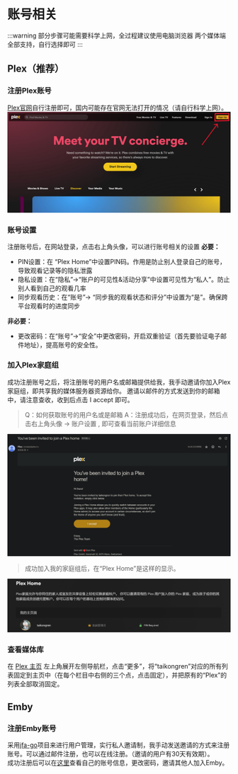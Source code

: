 # 账号相关
:::warning
部分步骤可能需要科学上网，全过程建议使用电脑浏览器
两个媒体端全部支持，自行选择即可
:::
## Plex（推荐）
### 注册Plex账号
[Plex官网](https://www.plex.tv/)自行注册即可，国内可能存在官网无法打开的情况（请自行科学上网）。
![](../../images/3bc582f1d6ed1c1c7c5c9c4836d8241e.jpg)
### 账号设置
注册账号后，在网站登录，点击右上角头像，可以进行账号相关的设置
**必要：**

- PIN设置：在 “Plex Home”中设置PIN码。作用是防止别人登录自己的账号，导致观看记录等的隐私泄露
- 隐私设置：在“隐私”->“账户的可见性&活动分享”中设置可见性为“私人”。防止别人看到自己的观看几率
- 同步观看历史：在“账号”-> “同步我的观看状态和评分”中设置为“是”。确保跨平台观看时的进度同步

**非必要：**

- 更改密码：在“账号”->“安全”中更改密码，开启双重验证（首先要验证电子邮件地址），提高账号的安全性。
### 加入Plex家庭组
成功注册账号之后，将注册账号的用户名或邮箱提供给我，我手动邀请你加入Plex家庭组，即共享我的媒体服务器资源给你。
邀请以邮件的方式发送到你的邮箱中，请注意查收，收到后点击 I accept 即可。
> Q：如何获取账号的用户名或是邮箱
> A：注册成功后，在网页登录，然后点击右上角头像 -> 账户设置 , 即可查看当前账户详细信息

![邮件示例](../../images/1d557fa9c02f730cc705fe9d5f120d88.jpg "邮件示例")
> 成功加入我的家庭组后，在“Plex Home”是这样的显示。    

![](../../images/d720395045e606975d2e8a6a777eb240.jpg)
### 查看媒体库
在 [Plex 主页](https://app.plex.tv/desktop/#!/) 左上角展开左侧导航栏，点击“更多”，将“taikongren”对应的所有列表固定到主页中（在每个栏目中右侧的三个点，点击固定），并把原有的“Plex”的列表全部取消固定。
## Emby
### 注册Emby账号
采用[jfa-go](https://github.com/hrfee/jfa-go)项目来进行用户管理，实行私人邀请制，我手动发送邀请的方式来注册账号。可以通过邮件注册，也可以在线注册。（邀请的用户有30天有效期）。   
成功注册后可以在[这里](https://jfa.taikong.co/)查看自己的账号信息，更改密码，邀请其他人加入Emby。

